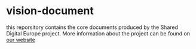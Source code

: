 # vision-document
this reporsitory contains the core documents produced by the Shared Digital Europe project. More information about the project can be found on [our website](https://shared-digital.eu) 
